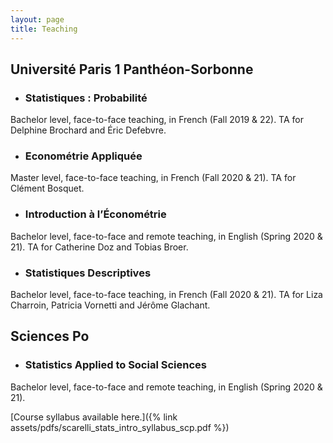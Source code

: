 ```yaml
---
layout: page
title: Teaching
---
```


## Université Paris 1 Panthéon-Sorbonne

- ### Statistiques : Probabilité

Bachelor level, face-to-face teaching, in French (Fall 2019 & 22). TA for Delphine Brochard and Éric Defebvre.

- ### Econométrie Appliquée

Master level, face-to-face teaching, in French (Fall 2020 & 21). TA for Clément Bosquet.

- ### Introduction à l’Économétrie

Bachelor level, face-to-face and remote teaching, in English (Spring 2020 & 21). TA for Catherine Doz and Tobias Broer.

- ### Statistiques Descriptives

Bachelor level, face-to-face teaching, in French (Fall 2020 & 21). TA for Liza Charroin, Patricia Vornetti and Jérôme Glachant.

## Sciences Po

- ### Statistics Applied to Social Sciences

Bachelor level, face-to-face and remote teaching, in English (Spring 2020 & 21).

[Course syllabus available here.]({% link assets/pdfs/scarelli_stats_intro_syllabus_scp.pdf %})
